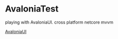 # AvaloniaTest
playing with AvaloniaUI. cross platform netcore mvvm

<a href="http://avaloniaui.net">AvaloniaUI</a>
